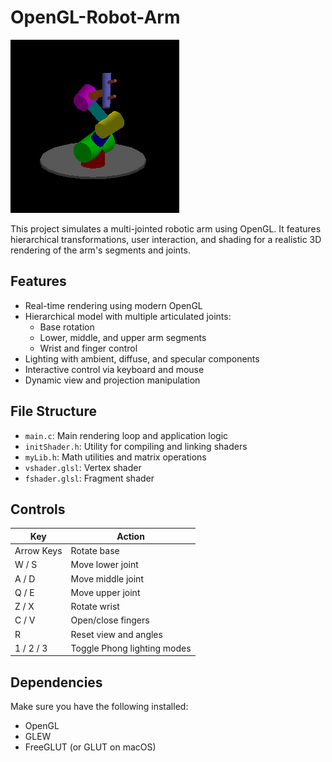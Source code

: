 # OpenGL-Robot-Arm

![Alt text](Arm.png)

This project simulates a multi-jointed robotic arm using OpenGL. It features hierarchical transformations, user interaction, and shading for a realistic 3D rendering of the arm's segments and joints.

## Features

- Real-time rendering using modern OpenGL
- Hierarchical model with multiple articulated joints:
  - Base rotation
  - Lower, middle, and upper arm segments
  - Wrist and finger control
- Lighting with ambient, diffuse, and specular components
- Interactive control via keyboard and mouse
- Dynamic view and projection manipulation

## File Structure

- `main.c`: Main rendering loop and application logic
- `initShader.h`: Utility for compiling and linking shaders
- `myLib.h`: Math utilities and matrix operations
- `vshader.glsl`: Vertex shader
- `fshader.glsl`: Fragment shader

## Controls

| Key              | Action                        |
|------------------|-------------------------------|
| Arrow Keys       | Rotate base                   |
| W / S            | Move lower joint              |
| A / D            | Move middle joint             |
| Q / E            | Move upper joint              |
| Z / X            | Rotate wrist                  |
| C / V            | Open/close fingers            |
| R                | Reset view and angles         |
| 1 / 2 / 3        | Toggle Phong lighting modes   |

## Dependencies

Make sure you have the following installed:

- OpenGL
- GLEW
- FreeGLUT (or GLUT on macOS)
